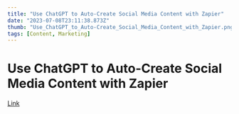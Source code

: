```yaml
---
title: "Use ChatGPT to Auto-Create Social Media Content with Zapier"
date: "2023-07-08T23:11:38.873Z"
thumb: "Use_ChatGPT_to_Auto-Create_Social_Media_Content_with_Zapier.png"
tags: [Content, Marketing]
---
```


# Use ChatGPT to Auto-Create Social Media Content with Zapier

[Link](https://creatomate.com/blog/use-chatgpt-to-auto-create-social-media-content-with-zapier)

